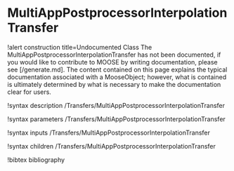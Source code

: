<!-- MOOSE Documentation Stub: Remove this when content is added. -->

# MultiAppPostprocessorInterpolationTransfer

!alert construction title=Undocumented Class
The MultiAppPostprocessorInterpolationTransfer has not been documented, if you would like to contribute to MOOSE by
writing documentation, please see [/generate.md]. The content contained on this page explains
the typical documentation associated with a MooseObject; however, what is contained is ultimately
determined by what is necessary to make the documentation clear for users.

!syntax description /Transfers/MultiAppPostprocessorInterpolationTransfer

!syntax parameters /Transfers/MultiAppPostprocessorInterpolationTransfer

!syntax inputs /Transfers/MultiAppPostprocessorInterpolationTransfer

!syntax children /Transfers/MultiAppPostprocessorInterpolationTransfer

!bibtex bibliography
